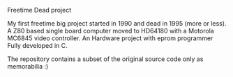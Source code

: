 Freetime Dead project 

My first freetime big project started in 1990 and dead in 1995 (more or less). 
A Z80 based single board computer moved to HD64180 with a Motorola MC6845 video controller.
An Hardware project with eprom programmer Fully developed in C.

The repository contains a subset of the original source code only as memorabilia :)

